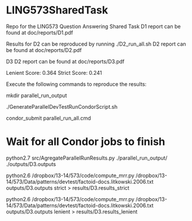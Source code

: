 LING573SharedTask
=================

Repo for the LING573 Question Answering Shared Task
D1 report can be found at doc/reports/D1.pdf

Results for D2 can be reproduced by running ./D2_run_all.sh
D2 report can be found at doc/reports/D2.pdf

D3
D2 report can be found at doc/reports/D3.pdf

Lenient Score: 0.364
Strict Score: 0.241

Execute the following commands to reproduce the results:

mkdir parallel_run_output

./GenerateParallelDevTestRunCondorScript.sh 

condor_submit parallel_run_all.cmd

# Wait for all Condor jobs to finish

python2.7 src/AgregateParallelRunResults.py ./parallel_run_output/ ./outputs/D3.outputs 

python2.6 /dropbox/13-14/573/code/compute_mrr.py /dropbox/13-14/573/Data/patterns/devtest/factoid-docs.litkowski.2006.txt outputs/D3.outputs strict > results/D3.results_strict

python2.6 /dropbox/13-14/573/code/compute_mrr.py /dropbox/13-14/573/Data/patterns/devtest/factoid-docs.litkowski.2006.txt outputs/D3.outputs lenient > results/D3.results_lenient

